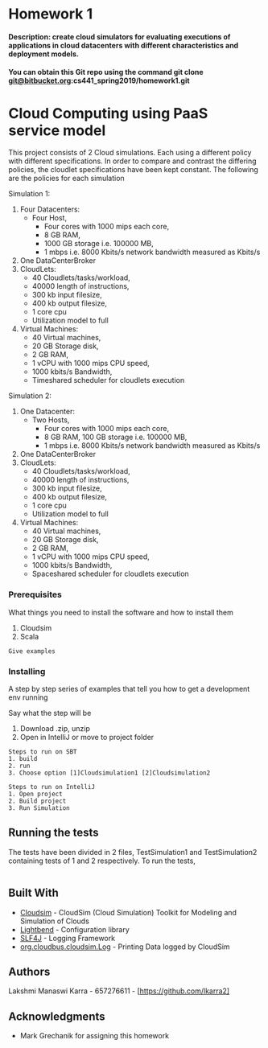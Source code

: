 # Homework 1
#### Description: create cloud simulators for evaluating executions of applications in cloud datacenters with different characteristics and deployment models.
#### You can obtain this Git repo using the command git clone git@bitbucket.org:cs441_spring2019/homework1.git


# Cloud Computing using PaaS service model 

This project consists of 2 Cloud simulations. Each using a different policy with different specifications.
In order to compare and contrast the differing policies, the cloudlet specifications have been kept constant. 
The following are the policies for each simulation

Simulation 1:
1. Four Datacenters: 
    - Four Host, 
        - Four cores with 1000 mips each core, 
        - 8 GB RAM, 
        - 1000 GB storage i.e. 100000 MB, 
        - 1 mbps i.e. 8000 Kbits/s network bandwidth measured as Kbits/s
2. One DataCenterBroker
3. CloudLets:
    - 40 Cloudlets/tasks/workload, 
    - 40000 length of instructions, 
    - 300 kb input filesize, 
    - 400 kb output filesize, 
    - 1 core cpu
    - Utilization model to full
4. Virtual Machines: 
    - 40 Virtual machines, 
    - 20 GB Storage disk, 
    - 2 GB RAM, 
    - 1 vCPU with 1000 mips CPU speed, 
    - 1000 kbits/s Bandwidth, 
    - Timeshared scheduler for cloudlets execution

Simulation 2:
1. One Datacenter: 
    - Two Hosts, 
        - Four cores with 1000 mips each core, 
        - 8 GB RAM, 100 GB storage i.e. 100000 MB, 
        - 1 mbps i.e. 8000 Kbits/s network bandwidth measured as Kbits/s
2. One DataCenterBroker
3. CloudLets:
    - 40 Cloudlets/tasks/workload, 
    - 40000 length of instructions, 
    - 300 kb input filesize, 
    - 400 kb output filesize, 
    - 1 core cpu
    - Utilization model to full
4. Virtual Machines: 
    - 40 Virtual machines, 
    - 20 GB Storage disk, 
    - 2 GB RAM, 
    - 1 vCPU with 1000 mips CPU speed, 
    - 1000 kbits/s Bandwidth, 
    - Spaceshared scheduler for cloudlets execution


### Prerequisites

What things you need to install the software and how to install them

1. Cloudsim
2. Scala
```
Give examples
```

### Installing

A step by step series of examples that tell you how to get a development env running

Say what the step will be

1. Download .zip, unzip
2. Open in IntelliJ or move to project folder
```
Steps to run on SBT
1. build
2. run
3. Choose option [1]Cloudsimulation1 [2]Cloudsimulation2
```


```
Steps to run on IntelliJ
1. Open project
2. Build project
3. Run Simulation
```

## Running the tests

The tests have been divided in 2 files, TestSimulation1 and TestSimulation2 containing tests of 1 and 2 respectively.
To run the tests,
```

```


## Built With

* [Cloudsim](http://www.cloudbus.org/cloudsim/) - CloudSim (Cloud Simulation) Toolkit for Modeling and Simulation of Clouds
* [Lightbend](https://github.com/lightbend/config) - Configuration library
* [SLF4J](https://www.slf4j.org/) - Logging Framework 
* [org.cloudbus.cloudsim.Log](~/lib/cloudsim-3.0.3.jar!/org/cloudbus/cloudsim/Log.class) - Printing Data logged by CloudSim 


## Authors

Lakshmi Manaswi Karra - 657276611 - [https://github.com/lkarra2]

## Acknowledgments

* Mark Grechanik for assigning this homework

